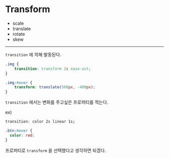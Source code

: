 # Transform

- scale
- translate
- rotate
- skew



---

`transition` 에 의해 발동된다.

```css
.img {
    transition: transform 2s ease-out;
}

.img:hover {
    transform: translate(500px, -400px);
}
```

`transition` 에서는 변화를 주고싶은 프로퍼티를 적는다.

ex)

```css
transition: color 2s linear 1s;

.btn:hover {
  color: red;
}
```

프로퍼티로 `transform` 을 선택했다고 생각하면 되겠다.

